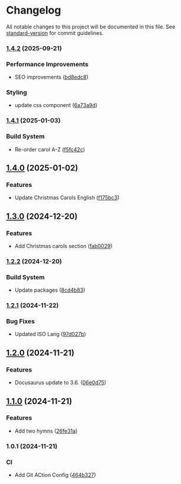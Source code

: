 # Changelog

All notable changes to this project will be documented in this file. See [standard-version](https://github.com/conventional-changelog/standard-version) for commit guidelines.

### [1.4.2](https://github.com/neil-jay/lyrics-with-joyful-lips/compare/v1.4.1...v1.4.2) (2025-09-21)


### Performance Improvements

* SEO improvements ([bd8edc8](https://github.com/neil-jay/lyrics-with-joyful-lips/commit/bd8edc8051a1361b29b26164fb60592f0325b46c))


### Styling

* update css component ([6a73a9d](https://github.com/neil-jay/lyrics-with-joyful-lips/commit/6a73a9d3d64e59c5477763bb2e518226e996d0ff))

### [1.4.1](https://github.com/neil-jay/lyrics-with-joyful-lips/compare/v1.4.0...v1.4.1) (2025-01-03)


### Build System

* Re-order carol A-Z ([f5fc42c](https://github.com/neil-jay/lyrics-with-joyful-lips/commit/f5fc42c2adc911a3e24e7588e2fcedaeb35278dd))

## [1.4.0](https://github.com/neil-jay/lyrics-with-joyful-lips/compare/v1.3.0...v1.4.0) (2025-01-02)


### Features

* Update Christmas Carols English ([f175bc3](https://github.com/neil-jay/lyrics-with-joyful-lips/commit/f175bc3f0a2a7ac3108dda47f9366cf373e89d1e))

## [1.3.0](https://github.com/neil-jay/lyrics-with-joyful-lips/compare/v1.2.2...v1.3.0) (2024-12-20)


### Features

* Add Christmas carols section ([fab0029](https://github.com/neil-jay/lyrics-with-joyful-lips/commit/fab002951f6f5184164544fff05a3ffcd685d7a7))

### [1.2.2](https://github.com/neil-jay/lyrics-with-joyful-lips/compare/v1.2.1...v1.2.2) (2024-12-20)


### Build System

* Update packages ([8cd4b83](https://github.com/neil-jay/lyrics-with-joyful-lips/commit/8cd4b839e4fc4ec3f8825317bc412dfa91483203))

### [1.2.1](https://github.com/neil-jay/lyrics-with-joyful-lips/compare/v1.2.0...v1.2.1) (2024-11-22)


### Bug Fixes

* Updated ISO Lang ([97d027b](https://github.com/neil-jay/lyrics-with-joyful-lips/commit/97d027bbc0cbdb5f7e76344d069d0eb36bca887b))

## [1.2.0](https://github.com/neil-jay/lyrics-with-joyful-lips/compare/v1.1.0...v1.2.0) (2024-11-21)


### Features

* Docusaurus update to 3.6. ([06e0d75](https://github.com/neil-jay/lyrics-with-joyful-lips/commit/06e0d756a29c1f359a5262e3981bbeb477e8d6da))

## [1.1.0](https://github.com/neil-jay/lyrics-with-joyful-lips/compare/v1.0.1...v1.1.0) (2024-11-21)


### Features

* Add two hymns ([26fe31a](https://github.com/neil-jay/lyrics-with-joyful-lips/commit/26fe31ab61f711477cb5b1cf0d4bf26915e75601))

### 1.0.1 (2024-11-21)


### CI

* Add Git ACtion Config ([464b327](https://github.com/neil-jay/lyrics-with-joyful-lips/commit/464b32788330defc0dc36dfb24ebf875d9f7c637))
